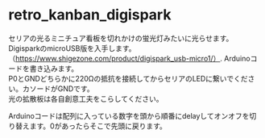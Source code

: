 # retro_kanban_digispark

セリアの光るミニチュア看板を切れかけの蛍光灯みたいに光らせます。  
DigisparkのmicroUSB版を入手します。（https://www.shigezone.com/product/digispark_usb-micro1/）. 
Arduinoコードを書き込みます。  
P0とGNDどちらかに220Ωの抵抗を接続してからセリアのLEDに繋いでください。カソードがGNDです。  
光の拡散板は各自創意工夫をこらしてください。  

Arduinoコードは配列に入っている数字を頭から順番にdelayしてオンオフを切り替えます。0があったらそこで先頭に戻ります。
